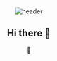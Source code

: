 <div align=center>
<br>

![header](https://capsule-render.vercel.app/api?type=soft&text=HyunwooJung&color=9BCB2B&height=150&fontColor=ffffff&fontSize=70&fontAlignY=55&desc=%20&descAlignY=62&descAlign=62)

## Hi there 👋
👑
<!--
**Hyunwoo-Jung/Hyunwoo-Jung** is a ✨ _special_ ✨ repository because its `README.md` (this file) appears on your GitHub profile.

Here are some ideas to get you started:

- 🔭 I’m currently working on ...
- 🌱 I’m currently learning ...
- 👯 I’m looking to collaborate on ...
- 🤔 I’m looking for help with ...
- 💬 Ask me about ...
- 📫 How to reach me: ...
- 😄 Pronouns: ...
- ⚡ Fun fact: ...
-->
